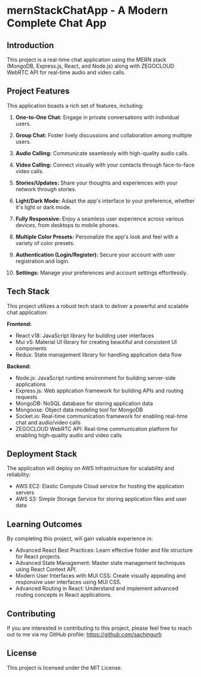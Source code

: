 # mernStackChatApp - A Modern Complete Chat App

## Introduction

This project is a real-time chat application using the MERN stack (MongoDB, Express.js, React, and Node.js) along with ZEGOCLOUD WebRTC API for real-time audio and video calls.

## Project Features

This application boasts a rich set of features, including:

1. **One-to-One Chat:** Engage in private conversations with individual users.

2. **Group Chat:** Foster lively discussions and collaboration among multiple users.

3. **Audio Calling:** Communicate seamlessly with high-quality audio calls.

4. **Video Calling:** Connect visually with your contacts through face-to-face video calls.

5. **Stories/Updates:** Share your thoughts and experiences with your network through stories.

6. **Light/Dark Mode:** Adapt the app's interface to your preference, whether it's light or dark mode.

7. **Fully Responsive:** Enjoy a seamless user experience across various devices, from desktops to mobile phones.

8. **Multiple Color Presets:** Personalize the app's look and feel with a variety of color presets.

9. **Authentication (Login/Register):** Secure your account with user registration and login.

10. **Settings:** Manage your preferences and account settings effortlessly.

## Tech Stack

This project utilizes a robust tech stack to deliver a powerful and scalable chat application:

**Frontend:**

- React v18: JavaScript library for building user interfaces
- Mui v5: Material UI library for creating beautiful and consistent UI components
- Redux: State management library for handling application data flow

**Backend:**

- Node.js: JavaScript runtime environment for building server-side applications
- Express.js: Web application framework for building APIs and routing requests
- MongoDB: NoSQL database for storing application data
- Mongoose: Object data modeling tool for MongoDB
- Socket.io: Real-time communication framework for enabling real-time chat and audio/video calls
- ZEGOCLOUD WebRTC API: Real-time communication platform for enabling high-quality audio and video calls

## Deployment Stack

The application will deploy on AWS infrastructure for scalability and reliability:

- AWS EC2: Elastic Compute Cloud service for hosting the application servers
- AWS S3: Simple Storage Service for storing application files and user data

## Learning Outcomes

By completing this project, will gain valuable experience in:

- Advanced React Best Practices: Learn effective folder and file structure for React projects.
- Advanced State Management: Master state management techniques using React Context API.
- Modern User Interfaces with MUI CSS: Create visually appealing and responsive user interfaces using MUI CSS.
- Advanced Routing in React: Understand and implement advanced routing concepts in React applications.

## Contributing

If you are interested in contributing to this project, please feel free to reach out to me via my GitHub profile: https://github.com/sachingurh

## License

This project is licensed under the MIT License.

